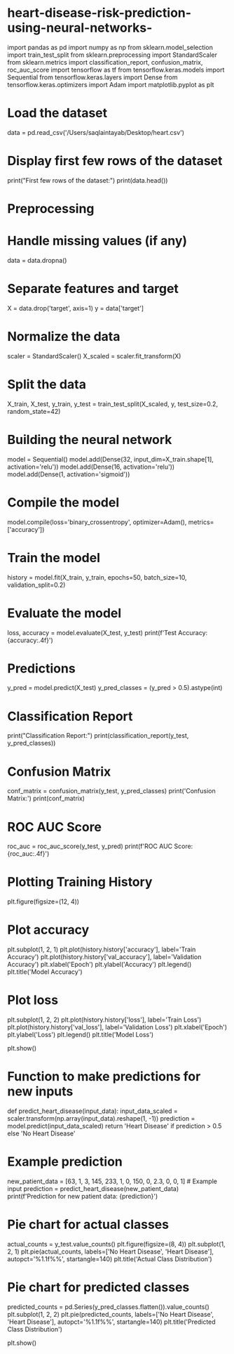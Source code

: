 # heart-disease-risk-prediction-using-neural-networks-
import pandas as pd
import numpy as np
from sklearn.model_selection import train_test_split
from sklearn.preprocessing import StandardScaler
from sklearn.metrics import classification_report, confusion_matrix, roc_auc_score
import tensorflow as tf
from tensorflow.keras.models import Sequential
from tensorflow.keras.layers import Dense
from tensorflow.keras.optimizers import Adam
import matplotlib.pyplot as plt

# Load the dataset
data = pd.read_csv('/Users/saqlaintayab/Desktop/heart.csv')

# Display first few rows of the dataset
print("First few rows of the dataset:")
print(data.head())

# Preprocessing
# Handle missing values (if any)
data = data.dropna()

# Separate features and target
X = data.drop('target', axis=1)
y = data['target']

# Normalize the data
scaler = StandardScaler()
X_scaled = scaler.fit_transform(X)

# Split the data
X_train, X_test, y_train, y_test = train_test_split(X_scaled, y, test_size=0.2, random_state=42)

# Building the neural network
model = Sequential()
model.add(Dense(32, input_dim=X_train.shape[1], activation='relu'))
model.add(Dense(16, activation='relu'))
model.add(Dense(1, activation='sigmoid'))

# Compile the model
model.compile(loss='binary_crossentropy', optimizer=Adam(), metrics=['accuracy'])

# Train the model
history = model.fit(X_train, y_train, epochs=50, batch_size=10, validation_split=0.2)

# Evaluate the model
loss, accuracy = model.evaluate(X_test, y_test)
print(f'Test Accuracy: {accuracy:.4f}')

# Predictions
y_pred = model.predict(X_test)
y_pred_classes = (y_pred > 0.5).astype(int)

# Classification Report
print("Classification Report:")
print(classification_report(y_test, y_pred_classes))

# Confusion Matrix
conf_matrix = confusion_matrix(y_test, y_pred_classes)
print('Confusion Matrix:')
print(conf_matrix)

# ROC AUC Score
roc_auc = roc_auc_score(y_test, y_pred)
print(f'ROC AUC Score: {roc_auc:.4f}')

# Plotting Training History
plt.figure(figsize=(12, 4))

# Plot accuracy
plt.subplot(1, 2, 1)
plt.plot(history.history['accuracy'], label='Train Accuracy')
plt.plot(history.history['val_accuracy'], label='Validation Accuracy')
plt.xlabel('Epoch')
plt.ylabel('Accuracy')
plt.legend()
plt.title('Model Accuracy')

# Plot loss
plt.subplot(1, 2, 2)
plt.plot(history.history['loss'], label='Train Loss')
plt.plot(history.history['val_loss'], label='Validation Loss')
plt.xlabel('Epoch')
plt.ylabel('Loss')
plt.legend()
plt.title('Model Loss')

plt.show()

# Function to make predictions for new inputs
def predict_heart_disease(input_data):
    input_data_scaled = scaler.transform(np.array(input_data).reshape(1, -1))
    prediction = model.predict(input_data_scaled)
    return 'Heart Disease' if prediction > 0.5 else 'No Heart Disease'

# Example prediction
new_patient_data = [63, 1, 3, 145, 233, 1, 0, 150, 0, 2.3, 0, 0, 1]  # Example input
prediction = predict_heart_disease(new_patient_data)
print(f'Prediction for new patient data: {prediction}')

# Pie chart for actual classes
actual_counts = y_test.value_counts()
plt.figure(figsize=(8, 4))
plt.subplot(1, 2, 1)
plt.pie(actual_counts, labels=['No Heart Disease', 'Heart Disease'], autopct='%1.1f%%', startangle=140)
plt.title('Actual Class Distribution')

# Pie chart for predicted classes
predicted_counts = pd.Series(y_pred_classes.flatten()).value_counts()
plt.subplot(1, 2, 2)
plt.pie(predicted_counts, labels=['No Heart Disease', 'Heart Disease'], autopct='%1.1f%%', startangle=140)
plt.title('Predicted Class Distribution')

plt.show()
